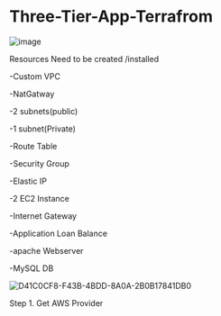 # Three-Tier-App-Terrafrom

![image](https://github.com/rogerbarrow/Three-Tier-App-Terrafrom/assets/46138186/520e869e-d381-43f7-9de6-bb645da798b2)


Resources Need to be created /installed

-Custom VPC

-NatGatway 

-2 subnets(public)

-1 subnet(Private) 

-Route Table  

-Security Group

-Elastic IP

-2 EC2 Instance

-Internet Gateway

-Application Loan Balance

-apache Webserver

-MySQL DB

![D41C0CF8-F43B-4BDD-8A0A-2B0B17841DB0](https://github.com/rogerbarrow/Three-Tier-App-Terrafrom/assets/46138186/2b807596-304f-4c2d-9d0f-f5650973b758)

Step 1. Get AWS Provider 

